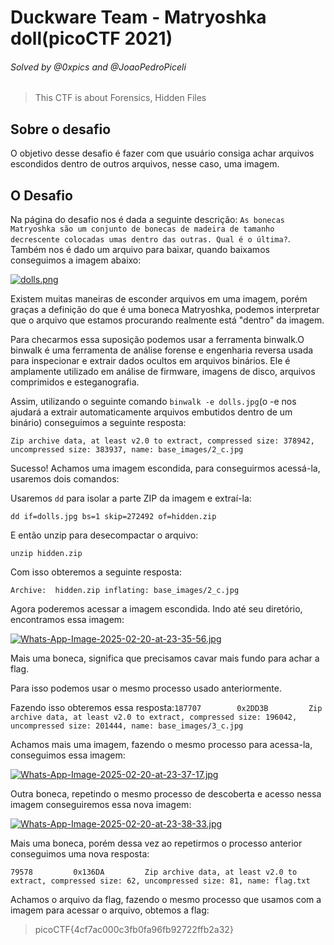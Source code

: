 # Duckware Team - Matryoshka doll(picoCTF 2021)

###### Solved by @0xpics and @JoaoPedroPiceli

> This CTF is about Forensics, Hidden Files

## Sobre o desafio

O objetivo desse desafio é fazer com que usuário consiga achar arquivos escondidos dentro de outros arquivos, nesse caso, uma imagem.

## O Desafio

Na página do desafio nos é dada a seguinte descrição: `As bonecas Matryoshka são um conjunto de bonecas de madeira de tamanho decrescente colocadas umas dentro das outras. Qual é o última?`. Também nos é dado um arquivo para baixar, quando baixamos conseguimos a imagem abaixo:


[![dolls.png](https://i.postimg.cc/tTRtXpgh/dolls.png)](https://postimg.cc/NyVrDhmM)

Existem muitas maneiras de esconder arquivos em uma imagem, porém graças a definição do que é uma boneca Matryoshka, podemos interpretar que o arquivo que estamos procurando realmente está "dentro" da imagem.

Para checarmos essa suposição podemos usar a ferramenta binwalk.O binwalk é uma ferramenta de análise forense e engenharia reversa usada para inspecionar e extrair dados ocultos em arquivos binários. Ele é amplamente utilizado em análise de firmware, imagens de disco, arquivos comprimidos e esteganografia.

Assim, utilizando o seguinte comando `binwalk -e dolls.jpg`(o -e nos ajudará a extrair automaticamente arquivos embutidos dentro de um binário) conseguimos a seguinte resposta:

`Zip archive data, at least v2.0 to extract, compressed size: 378942, uncompressed size: 383937, name: base_images/2_c.jpg`

Sucesso! Achamos uma imagem escondida, para conseguirmos acessá-la, usaremos dois comandos:

Usaremos `dd` para isolar a parte ZIP da imagem e extraí-la:

`dd if=dolls.jpg bs=1 skip=272492 of=hidden.zip`

E então unzip para desecompactar o arquivo:

`unzip hidden.zip`

Com isso obteremos a seguinte resposta:

`Archive:  hidden.zip
  inflating: base_images/2_c.jpg  `
  
Agora poderemos acessar a imagem escondida. Indo até seu diretório, encontramos essa imagem:

[![Whats-App-Image-2025-02-20-at-23-35-56.jpg](https://i.postimg.cc/6qtjM2Ng/Whats-App-Image-2025-02-20-at-23-35-56.jpg)](https://postimg.cc/VrZW6NvW)

Mais uma boneca, significa que precisamos cavar mais fundo para achar a flag.

Para isso podemos usar o mesmo processo usado anteriormente.

Fazendo isso obteremos essa resposta:`187707        0x2DD3B         Zip archive data, at least v2.0 to extract, compressed size: 196042, uncompressed size: 201444, name: base_images/3_c.jpg`

Achamos mais uma imagem, fazendo o mesmo processo para acessa-la, conseguimos essa imagem:

[![Whats-App-Image-2025-02-20-at-23-37-17.jpg](https://i.postimg.cc/NFDNSssM/Whats-App-Image-2025-02-20-at-23-37-17.jpg)](https://postimg.cc/N2y7rwrq)

Outra boneca, repetindo o mesmo processo de descoberta e acesso nessa imagem conseguiremos essa nova imagem:

[![Whats-App-Image-2025-02-20-at-23-38-33.jpg](https://i.postimg.cc/fWfgJKcN/Whats-App-Image-2025-02-20-at-23-38-33.jpg)](https://postimg.cc/NLLxnRCJ)

Mais uma boneca, porém dessa vez ao repetirmos o processo anterior conseguimos uma nova resposta:

`79578         0x136DA         Zip archive data, at least v2.0 to extract, compressed size: 62, uncompressed size: 81, name: flag.txt`

Achamos o arquivo da flag, fazendo o mesmo processo que usamos com a imagem para acessar o arquivo, obtemos a flag:

>picoCTF{4cf7ac000c3fb0fa96fb92722ffb2a32}
